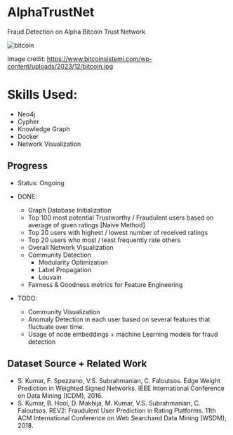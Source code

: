 # AlphaTrustNet
Fraud Detection on Alpha Bitcoin Trust Network

![bitcoin](https://github.com/kevinchs0808/AlphaTrustNet/assets/62506934/b1be26aa-3e74-41cb-bc5f-c299aad3667e)

Image credit: https://www.bitcoinsistemi.com/wp-content/uploads/2023/12/bitcoin.jpg

# Skills Used:
- Neo4j
- Cypher
- Knowledge Graph
- Docker
- Network Visualization

## Progress

- Status: Ongoing
  
- DONE:
  - Graph Database Initialization
  - Top 100 most potential Trustworthy / Fraudulent users based on average of given ratings [Naive Method]
  - Top 20 users with highest / lowest number of received ratings
  - Top 20 users who most / least frequently rate others
  - Overall Network Visualization
  - Community Detection
    - Modularity Optimization
    - Label Propagation
    - Louvain
  - Fairness & Goodness metrics for Feature Engineering
    
- TODO:
  - Community Visualization
  - Anomaly Detection in each user based on several features that fluctuate over time.
  - Usage of node embeddings + machine Learning models for fraud detection

## Dataset Source + Related Work

- S. Kumar, F. Spezzano, V.S. Subrahmanian, C. Faloutsos. Edge Weight Prediction in Weighted Signed Networks. IEEE International Conference on Data Mining (ICDM), 2016.
- S. Kumar, B. Hooi, D. Makhija, M. Kumar, V.S. Subrahmanian, C. Faloutsos. REV2: Fraudulent User Prediction in Rating Platforms. 11th ACM International Conference on Web Searchand Data Mining (WSDM), 2018.

